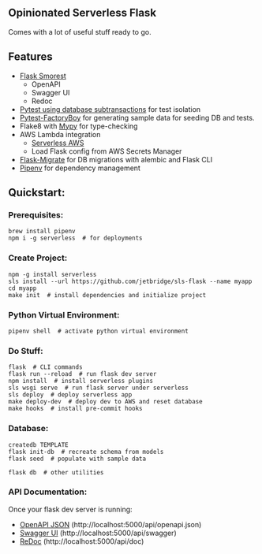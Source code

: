 ## Opinionated Serverless Flask
Comes with a lot of useful stuff ready to go.


## Features
* [Flask Smorest](https://pypi.org/project/flask-smorest/)
  * OpenAPI
  * Swagger UI
  * Redoc
* [Pytest using database subtransactions](https://pypi.org/project/pytest-flask-sqlalchemy/) for test isolation
* [Pytest-FactoryBoy](https://pytest-factoryboy.readthedocs.io/en/latest/#model-fixture) for generating sample data for seeding DB and tests.
* Flake8 with [Mypy](http://mypy-lang.org/) for type-checking
* AWS Lambda integration
  * [Serverless AWS](https://serverless.com/framework/docs/providers/aws/)
  * Load Flask config from AWS Secrets Manager
* [Flask-Migrate](https://flask-migrate.readthedocs.io/en/latest/) for DB migrations with alembic and Flask CLI
* [Pipenv](https://pipenv.readthedocs.io/en/latest/) for dependency management


## Quickstart:

### Prerequisites:
```
brew install pipenv
npm i -g serverless  # for deployments
```


### Create Project:
```
npm -g install serverless
sls install --url https://github.com/jetbridge/sls-flask --name myapp
cd myapp
make init  # install dependencies and initialize project
```

### Python Virtual Environment:
```
pipenv shell  # activate python virtual environment
```

### Do Stuff:
```
flask  # CLI commands
flask run --reload  # run flask dev server
npm install  # install serverless plugins
sls wsgi serve  # run flask server under serverless
sls deploy  # deploy serverless app
make deploy-dev  # deploy dev to AWS and reset database
make hooks  # install pre-commit hooks
```

### Database:
```
createdb TEMPLATE
flask init-db  # recreate schema from models
flask seed  # populate with sample data

flask db  # other utilities
```

### API Documentation:
Once your flask dev server is running:
* [OpenAPI JSON](http://localhost:5000/api/openapi.json) (http://localhost:5000/api/openapi.json)
* [Swagger UI](http://localhost:5000/api/swagger) (http://localhost:5000/api/swagger)
* [ReDoc](http://localhost:5000/api/doc) (http://localhost:5000/api/doc)
